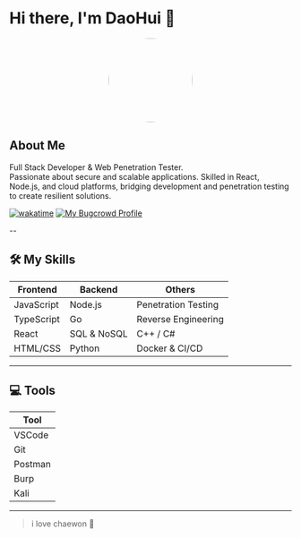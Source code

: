 # Hi there, I'm DaoHui 👋

<p align="center">
  <img src="https://daohuirealm.vercel.app/_next/image?url=%2Fchaewon.jpg&w=3840&q=75" width="150" height="150" style="border-radius:50%">
</p>

## About Me
Full Stack Developer & Web Penetration Tester.  
Passionate about secure and scalable applications. Skilled in React, Node.js, and cloud platforms, bridging development and penetration testing to create resilient solutions.

[![wakatime](https://wakatime.com/badge/user/e21554f5-3b7b-4ad4-aed2-fc418bbf8a41.svg)](https://wakatime.com/@e21554f5-3b7b-4ad4-aed2-fc418bbf8a41)
[![My Bugcrowd Profile](https://img.shields.io/badge/Bugcrowd-Profile-orange)](https://bugcrowd.com/h/DaoHui)


--

## 🛠 My Skills

| Frontend | Backend | Others |
|----------|---------|--------|
| JavaScript | Node.js | Penetration Testing |
| TypeScript | Go | Reverse Engineering |
| React | SQL & NoSQL | C++ / C# |
| HTML/CSS | Python | Docker & CI/CD |

---

## 💻 Tools

| Tool |
|------|
| VSCode |
| Git |
| Postman |
| Burp |
| Kali |
---

> i love chaewon 💜
